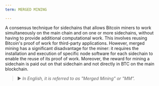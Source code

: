 ```yaml
---
term: MERGED MINING

---
```

A consensus technique for sidechains that allows Bitcoin miners to work simultaneously on the main chain and on one or more sidechains, without having to provide additional computational work. This involves reusing Bitcoin's proof of work for third-party applications. However, merged mining has a significant disadvantage for the miner: it requires the installation and execution of specific node software for each sidechain to enable the reuse of its proof of work. Moreover, the reward for mining a sidechain is paid out on that sidechain and not directly in BTC on the main blockchain.

> ► *In English, it is referred to as "Merged Mining" or "MM".*
